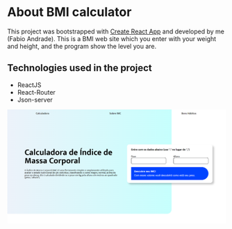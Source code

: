 # About BMI calculator

This project was bootstrapped with [Create React App](https://github.com/facebook/create-react-app) and developed by me (Fabio Andrade). This is a BMI web site which you enter with your weight and height, and the program show the level you are.

## Technologies used in the project
* ReactJS
* React-Router
* Json-server

![Página principal](image.png)